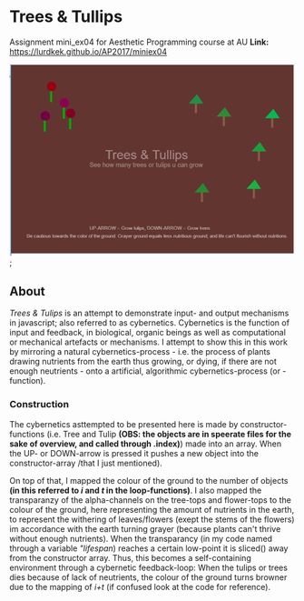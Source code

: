 <b><h1> Trees & Tullips </h1></b>
Assignment mini_ex04 for Aesthetic Programming course at AU
<b>Link:</b> https://lurdkek.github.io/AP2017/miniex04

![screenshot](https://github.com/LurdKek/AP2017/blob/gh-pages/Capture03.PNG?raw=true);

<b><h2> About </b></h2>
<i>Trees & Tulips</i> is an attempt to demonstrate input- and output mechanisms in javascript; also referred to as cybernetics.
Cybernetics is the function of input and feedback, in biological, organic beings as well as computational or mechanical artefacts or mechanisms. I attempt to show this in this work by mirroring a natural cybernetics-process - i.e. the process of plants drawing nutrients from the earth thus growing, or dying, if there are not enough neutrients - onto a artificial, algorithmic cybernetics-process (or - function). 

<b><h3> Construction </h3></b>
The cybernetics asttempted to be presented here is made by constructor-functions (i.e. Tree and Tulip <b>(OBS: the objects are in speerate files for the sake of overview, and called through .index)</b>) made into an array. When the UP- or DOWN-arrow is pressed it pushes a new object into the constructor-array /that I just mentioned). 

On top of that, I mapped the colour of the ground to the number of objects <b>(in this referred to <i>i</i> and <i>t</i> in the loop-functions)</b>. I also mapped the transparanzy of the alpha-channels on the tree-tops and flower-tops to the colour of the ground, here representing the amount of nutrients in the earth, to represent the withering of leaves/flowers (exept the stems of the flowers) im accordance with the earth turning grayer (because plants can't thrive without enough nutrients). When the transparancy (in my code named through a variable <i>"lifespan</i>) reaches a certain low-point it is sliced() away from the constructor array.  Thus, this becomes a self-containing environment through a cybernetic feedback-loop: When the tulips or trees dies because of lack of neutrients, the colour of the ground turns browner due to the mapping of <i>i+t</i> (if confused look at the code for reference).
